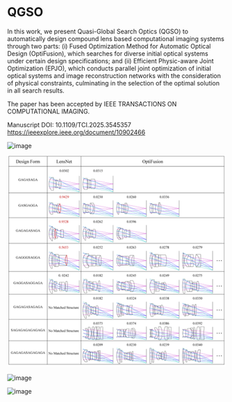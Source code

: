 # QGSO
 In this work, we present Quasi-Global Search Optics (QGSO) to automatically design compound lens based computational imaging systems through two parts: (i) Fused Optimization Method for Automatic Optical Design (OptiFusion), which searches for diverse initial optical systems under certain design specifications; and (ii) Efficient Physic-aware Joint Optimization (EPJO), which conducts parallel joint optimization of initial optical systems and image reconstruction networks with the consideration of physical constraints, culminating in the selection of the optimal solution in all search results.

The paper has been accepted by IEEE TRANSACTIONS ON COMPUTATIONAL IMAGING.

Manuscript DOI: 10.1109/TCI.2025.3545357
https://ieeexplore.ieee.org/document/10902466

![image](overview2.png)

![image](OF_lensnet2.png)

![image](PSF.png)

![image](PSF3.png)
